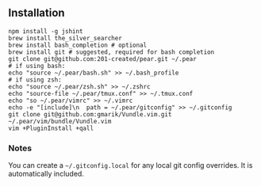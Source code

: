 ## Installation

```
npm install -g jshint
brew install the_silver_searcher
brew install bash_completion # optional
brew install git # suggested, required for bash completion
git clone git@github.com:201-created/pear.git ~/.pear
# if using bash:
echo "source ~/.pear/bash.sh" >> ~/.bash_profile
# if using zsh:
echo "source ~/.pear/zsh.sh" >> ~/.zshrc
echo "source-file ~/.pear/tmux.conf" >> ~/.tmux.conf
echo "so ~/.pear/vimrc" >> ~/.vimrc
echo -e "[include]\n  path = ~/.pear/gitconfig" >> ~/.gitconfig
git clone git@github.com:gmarik/Vundle.vim.git ~/.pear/vim/bundle/Vundle.vim
vim +PluginInstall +qall
```

### Notes

You can create a `~/.gitconfig.local` for any local git config overrides. It
is automatically included.
